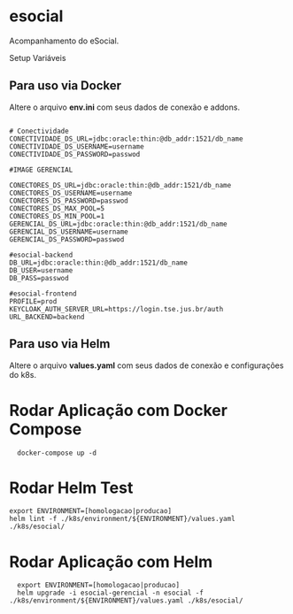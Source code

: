 # esocial
Acompanhamento do eSocial.

 Setup Variáveis

## Para uso via Docker
Altere o arquivo **env.ini** com seus dados de conexão e addons. 

```

# Conectividade
CONECTIVIDADE_DS_URL=jdbc:oracle:thin:@db_addr:1521/db_name
CONECTIVIDADE_DS_USERNAME=username
CONECTIVIDADE_DS_PASSWORD=passwod

#IMAGE GERENCIAL

CONECTORES_DS_URL=jdbc:oracle:thin:@db_addr:1521/db_name
CONECTORES_DS_USERNAME=username
CONECTORES_DS_PASSWORD=passwod
CONECTORES_DS_MAX_POOL=5
CONECTORES_DS_MIN_POOL=1
GERENCIAL_DS_URL=jdbc:oracle:thin:@db_addr:1521/db_name
GERENCIAL_DS_USERNAME=username
GERENCIAL_DS_PASSWORD=passwod

#esocial-backend
DB_URL=jdbc:oracle:thin:@db_addr:1521/db_name
DB_USER=username
DB_PASS=passwod

#esocial-frontend
PROFILE=prod
KEYCLOAK_AUTH_SERVER_URL=https://login.tse.jus.br/auth
URL_BACKEND=backend
```

## Para uso via Helm
Altere o arquivo **values.yaml** com seus dados de conexão e configurações do k8s. 

# Rodar Aplicação com Docker Compose

```shell
  docker-compose up -d
```

# Rodar Helm Test

```shell
export ENVIRONMENT=[homologacao|producao]
helm lint -f ./k8s/environment/${ENVIRONMENT}/values.yaml ./k8s/esocial/
```

# Rodar Aplicação com Helm

```shell
  export ENVIRONMENT=[homologacao|producao]
  helm upgrade -i esocial-gerencial -n esocial -f ./k8s/environment/${ENVIRONMENT}/values.yaml ./k8s/esocial/  
```